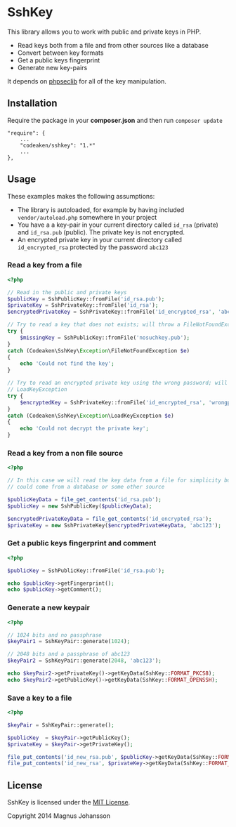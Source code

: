 # SshKey
This library allows you to work with public and private keys in PHP.

- Read keys both from a file and from other sources like a database
- Convert between key formats
- Get a public keys fingerprint
- Generate new key-pairs

It depends on [phpseclib](https://github.com/phpseclib/phpseclib) for all of the key manipulation.

## Installation
Require the package in your **composer.json** and then run `composer update`

    "require": {
        ...
        "codeaken/sshkey": "1.*"
        ...
    },

## Usage

These examples makes the following assumptions:

- The library is autoloaded, for example by having included `vendor/autoload.php` somewhere in your project
- You have a a key-pair in your current directory called `id_rsa` (private) and `id_rsa.pub` (public). The private key is not encrypted.
- An encrypted private key in your current directory called `id_encrypted_rsa` protected by the password `abc123`

### Read a key from a file

```php
<?php

// Read in the public and private keys
$publicKey = SshPublicKey::fromFile('id_rsa.pub');
$privateKey = SshPrivateKey::fromFile('id_rsa');
$encryptedPrivateKey = SshPrivateKey::fromFile('id_encrypted_rsa', 'abc123');

// Try to read a key that does not exists; will throw a FileNotFoundException
try {
    $missingKey = SshPublicKey::fromFile('nosuchkey.pub');
}
catch (Codeaken\SshKey\Exception\FileNotFoundException $e)
{
    echo 'Could not find the key';
}

// Try to read an encrypted private key using the wrong password; will throw a
// LoadKeyException
try {
    $encryptedKey = SshPrivateKey::fromFile('id_encrypted_rsa', 'wrongpass');
}
catch (Codeaken\SshKey\Exception\LoadKeyException $e)
{
    echo 'Could not decrypt the private key';
}
```

### Read a key from a non file source

```php
<?php

// In this case we will read the key data from a file for simplicity but it
// could come from a database or some other source

$publicKeyData = file_get_contents('id_rsa.pub');
$publicKey = new SshPublicKey($publicKeyData);

$encryptedPrivateKeyData = file_get_contents('id_encrypted_rsa');
$privateKey = new SshPrivateKey($encryptedPrivateKeyData, 'abc123');
```

### Get a public keys fingerprint and comment

```php
<?php

$publicKey = SshPublicKey::fromFile('id_rsa.pub');

echo $publicKey->getFingerprint();
echo $publicKey->getComment();
```

### Generate a new keypair

```php
<?php

// 1024 bits and no passphrase
$keyPair1 = SshKeyPair::generate(1024);

// 2048 bits and a passphrase of abc123
$keyPair2 = SshKeyPair::generate(2048, 'abc123');

echo $keyPair2->getPrivateKey()->getKeyData(SshKey::FORMAT_PKCS8);
echo $keyPair2->getPublicKey()->getKeyData(SshKey::FORMAT_OPENSSH);
```

### Save a key to a file

```php
<?php

$keyPair = SshKeyPair::generate();

$publicKey  = $keyPair->getPublicKey();
$privateKey = $keyPair->getPrivateKey();

file_put_contents('id_new_rsa.pub', $publicKey->getKeyData(SshKey::FORMAT_OPENSSH));
file_put_contents('id_new_rsa', $privateKey->getKeyData(SshKey::FORMAT_PKCS8));
```

## License
SshKey is licensed under the [MIT License](http://opensource.org/licenses/MIT).

Copyright 2014 Magnus Johansson
